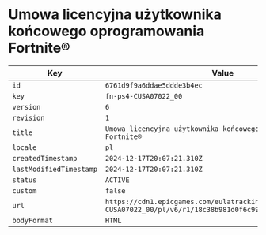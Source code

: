 # Umowa licencyjna użytkownika końcowego oprogramowania Fortnite®

| Key | Value |
| --- | ----- |
| `id` | `6761d9f9a6ddae5ddde3b4ec` |
| `key` | `fn-ps4-CUSA07022_00` |
| `version` | `6` |
| `revision` | `1` |
| `title` | `Umowa licencyjna użytkownika końcowego oprogramowania Fortnite®` |
| `locale` | `pl` |
| `createdTimestamp` | `2024-12-17T20:07:21.310Z` |
| `lastModifiedTimestamp` | `2024-12-17T20:07:21.310Z` |
| `status` | `ACTIVE` |
| `custom` | `false` |
| `url` | `https://cdn1.epicgames.com/eulatracking-download/fn-ps4-CUSA07022_00/pl/v6/r1/18c38b981d0f6c99e482d1ea1f14f90c.pdf` |
| `bodyFormat` | `HTML` |

